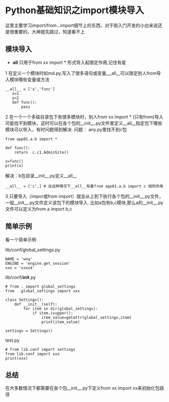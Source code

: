 # Python基础知识之import模块导入

这里主要学习import/from...import细节上的东西，对于刚入门开发的小白来说还是很重要的，大神就先跳过，知道看不上

## 模块导入
* __all__ 只用于from xx import * 形式导入起限定作用,记住有星

1 在定义一个模块时如md.py,写入了很多语句或变量,__all__可以限定别人from导入模块哪些变量或方法
 ```
 __all__ = ['x','func']
    x=1
    y=2
    def func():
        pass
```
2 在一个一个多级目录包下有很多模块时，别人from xx import * (只有from)导入可能找不到模块，这时可以在各个包的__init__.py文件里定义__all__指定包下哪些模块可以导入，有时问题得到解决.
问题： any.py里找不到c包
```
from app01.a.b import *

def func():
    return  c.c1.AdminSite()

x=func()
print(x)
```
解决：b包目录__init__.py定义__all__
```
__all__ = ['c',] # 在这种情况下__all__有着from app01.a.b import c 相同作用
```


3 只要导入（impor或from import）就会从上到下执行各个包的__init__.py文件，一般__init__.py文件定义该包下的模块导入. 
比如a包有b,c模块,那么a的__init__.py文件可以定义为from a import b,c

## 简单示例

看一个简单示例

lib/conf/global_settings.py
```
NAME = 'wxq'
ENGINE = 'engine.get_session'
xxx = 'xxxx4'
```

lib/conf/__init__.py
```
# from . import global_settings
from  .global_settings import xxx

class Settings():
    def __init__(self):
        for item in dir(global_settings):
            if item.isupper():
                item_value=getattr(global_settings,item)
                print(item_value)

settings = Settings()
```

test.py
```
# from lib.conf import settings
from lib.conf import xxx
print(xxx)
```

## 总结

在大多数情况下都需要在各个包__init__.py下定义from xx import xx来初始化包路径

